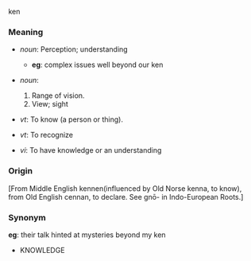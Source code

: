 ken
### Meaning
+ _noun_: Perception; understanding
    + __eg__: complex issues well beyond our ken
+ _noun_:
   1. Range of vision.
   2. View; sight

+ _vt_: To know (a person or thing).
+ _vt_: To recognize
+ _vi_: To have knowledge or an understanding

### Origin

[From Middle English kennen(influenced by Old Norse kenna, to know), from Old English cennan, to declare. See gnō- in Indo-European Roots.]

### Synonym

__eg__: their talk hinted at mysteries beyond my ken

+ KNOWLEDGE


